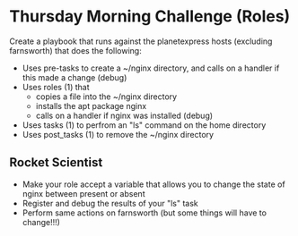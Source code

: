 # Thursday Morning Challenge (Roles)

Create a playbook that runs against the planetexpress hosts (excluding farnsworth) that does the following:

- Uses pre-tasks to create a ~/nginx directory, and calls on a handler if this made a change (debug)
- Uses roles (1) that 
    - copies a file into the ~/nginx directory
    - installs the apt package nginx
    - calls on a handler if nginx was installed (debug) 
- Uses tasks (1) to perfrom an "ls" command on the home directory
- Uses post_tasks (1) to remove the ~/nginx directory


## Rocket Scientist
- Make your role accept a variable that allows you to change the state of nginx between present or absent
- Register and debug the results of your "ls" task
- Perform same actions on farnsworth (but some things will have to change!!!)

